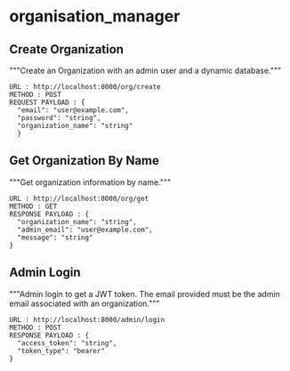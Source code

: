 # organisation_manager

## Create Organization
  """Create an Organization with an admin user and a dynamic database."""

    URL : http://localhost:8000/org/create
    METHOD : POST
    REQUEST PAYLOAD : {
      "email": "user@example.com",
      "password": "string",
      "organization_name": "string"
      }


## Get Organization By Name
  """Get organization information by name."""

    URL : http://localhost:8000/org/get
    METHOD : GET
    RESPONSE PAYLOAD : {
      "organization_name": "string",
      "admin_email": "user@example.com",
      "message": "string"
    }


## Admin Login
  """Admin login to get a JWT token. The email provided must be the admin email associated with an organization."""
  
    URL : http://localhost:8000/admin/login
    METHOD : POST
    RESPONSE PAYLOAD : {
      "access_token": "string",
      "token_type": "bearer"
    }


